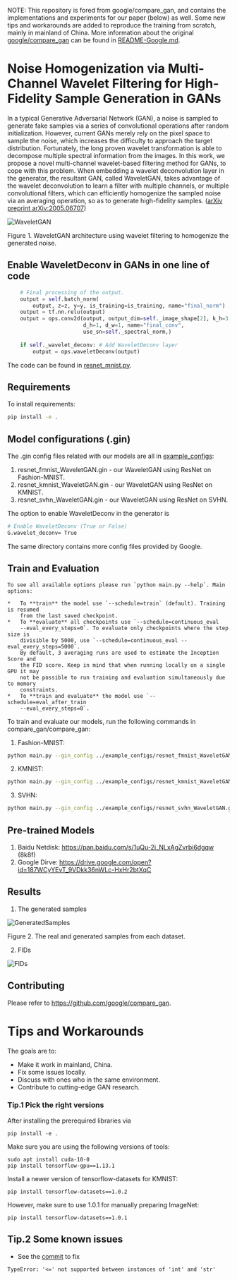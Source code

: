 NOTE: This repository is fored from google/compare_gan, and contains the implementations and experiments for our paper (below) as well. Some new tips and workarounds are added to reproduce the training from scratch, mainly in mainland of China. More information about the original [google/compare_gan](https://github.com/google/compare_gan) can be found in [README-Google.md](./README-Google.md). 

# Noise Homogenization via Multi-Channel Wavelet Filtering for High-Fidelity Sample Generation in GANs

In a typical Generative Adversarial Network (GAN), a noise is sampled to generate fake samples via a series of convolutional operations after random initialization. However, current GANs merely rely on the pixel space to sample the noise, which increases the difficulty to approach the target distribution. Fortunately, the long proven wavelet transformation is able to decompose multiple spectral information from the images. In this work, we propose a novel multi-channel wavelet-based filtering method for GANs, to cope with this problem. When embedding a wavelet deconvolution layer in the generator, the resultant GAN, called WaveletGAN, takes advantage of the wavelet deconvolution to learn a filter with multiple channels, or multiple convolutional filters, which can efficiently homogenize the sampled noise via an averaging operation, so as to generate high-fidelity samples. ([arXiv preprint arXiv:2005.06707](https://arxiv.org/abs/2005.06707))

![WaveletGAN](./wavelet_gan/fig1_idea.jpg)

Figure 1. WaveletGAN architecture using wavelet filtering to homogenize the generated noise.

## Enable WaveletDeconv in GANs in one line of code

```python
    # Final processing of the output.
    output = self.batch_norm(
        output, z=z, y=y, is_training=is_training, name="final_norm")
    output = tf.nn.relu(output)
    output = ops.conv2d(output, output_dim=self._image_shape[2], k_h=3, k_w=3,
                        d_h=1, d_w=1, name="final_conv",
                        use_sn=self._spectral_norm,)
    
    if self._wavelet_deconv: # Add WaveletDeconv layer
        output = ops.waveletDeconv(output)
```  

The code can be found in [resnet_mnist.py](./compare_gan/architectures/resnet_mnist.py).

## Requirements

To install requirements:

```bash
pip install -e .
```

## Model configurations (.gin)

The .gin config files related with our models are all in [example_configs](./example_configs/):

1. resnet_fmnist_WaveletGAN.gin - our WaveletGAN using ResNet on Fashion-MNIST.
2. resnet_kmnist_WaveletGAN.gin - our WaveletGAN using ResNet on KMNIST.
3. resnet_svhn_WaveletGAN.gin - our WaveletGAN using ResNet on SVHN.

The option to enable WaveletDeconv in the generator is 

```bash   
# Enable WaveletDeconv (True or False)
G.wavelet_deconv= True
```   

The same directory contains more config files provided by Google. 

## Train and Evaluation

```  
To see all available options please run `python main.py --help`. Main options:

*   To **train** the model use `--schedule=train` (default). Training is resumed
    from the last saved checkpoint.
*   To **evaluate** all checkpoints use `--schedule=continuous_eval
    --eval_every_steps=0`. To evaluate only checkpoints where the step size is
    divisible by 5000, use `--schedule=continuous_eval --eval_every_steps=5000`.
    By default, 3 averaging runs are used to estimate the Inception Score and
    the FID score. Keep in mind that when running locally on a single GPU it may
    not be possible to run training and evaluation simultaneously due to memory
    constraints.
*   To **train and evaluate** the model use `--schedule=eval_after_train
    --eval_every_steps=0`.
```  

To train and evaluate our models, run the following commands in compare_gan/compare_gan:

1. Fashion-MNIST:

```bash   
python main.py --gin_config ../example_configs/resnet_fmnist_WaveletGAN.gin --model_dir ../resnet_fmnist_WaveletGAN --score_filename resnet_fmnist_WaveletGAN_score.csv --schedule eval_after_train 
```  

2. KMNIST:

```bash   
python main.py --gin_config ../example_configs/resnet_kmnist_WaveletGAN.gin --model_dir ../resnet_kmnist_WaveletGAN --score_filename resnet_kmnist_WaveletGAN_score.csv --schedule eval_after_train 
```  

3. SVHN:

```bash   
python main.py --gin_config ../example_configs/resnet_svhn_WaveletGAN.gin --model_dir ../resnet_svhn_WaveletGAN --score_filename resnet_svhn_WaveletGAN_score.csv --schedule eval_after_train 
```  

## Pre-trained Models

1. Baidu Netdisk: https://pan.baidu.com/s/1uQu-2i_NLxAgZvrbi6dgqw (8k8f)
2. Google Dirve: https://drive.google.com/open?id=187WCyYEvT_9VDkk36nWLc-HxHr2btXqC

## Results

1. The generated samples

![GeneratedSamples](./wavelet_gan/fig2_generated.jpg)

Figure 2. The real and generated samples from each dataset.

2. FIDs

![FIDs](./wavelet_gan/table_3_fids.jpg)

## Contributing

Please refer to https://github.com/google/compare_gan. 


# Tips and Workarounds

The goals are to:

- Make it work in mainland, China. 
- Fix some issues locally. 
- Discuss with ones who in the same environment. 
- Contribute to cutting-edge GAN research. 

### Tip.1 Pick the right versions

After installing the prerequired libraries via 
```  
pip install -e .
```  

Make sure you are using the following versions of tools:  
```   
sudo apt install cuda-10-0  
pip install tensorflow-gpu==1.13.1  
```   

Install a newer version of tensorflow-datasets for KMNIST:
```   
pip install tensorflow-datasets==1.0.2
```   

However, make sure to use 1.0.1 for manually preparing ImageNet:
```   
pip install tensorflow-datasets==1.0.1
```   

## Tip.2 Some known issues

- See the [commit](https://github.com/zengsn/compare_gan/commit/fb34717b4863312c681f8174dfbb1984d9dddeed) to fix 
```  
TypeError: '<=' not supported between instances of 'int' and 'str'
```  

